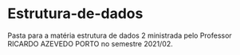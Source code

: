 # Estrutura-de-dados

 Pasta para a matéria estrutura de dados 2 ministrada pelo Professor RICARDO AZEVEDO PORTO no semestre 2021/02.
